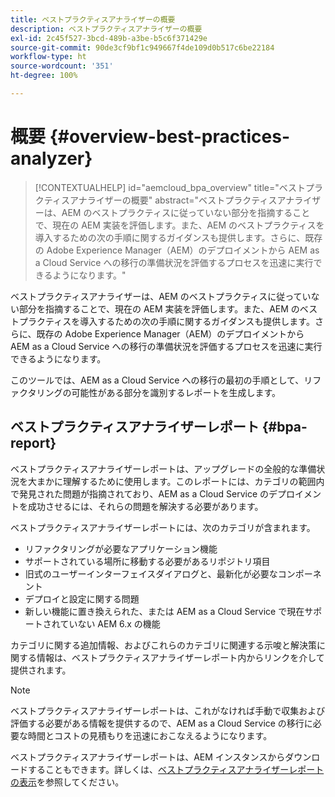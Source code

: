 ```yaml
---
title: ベストプラクティスアナライザーの概要
description: ベストプラクティスアナライザーの概要
exl-id: 2c45f527-3bcd-489b-a3be-b5c6f371429e
source-git-commit: 90de3cf9bf1c949667f4de109d0b517c6be22184
workflow-type: ht
source-wordcount: '351'
ht-degree: 100%

---
```


# 概要 {#overview-best-practices-analyzer}

>[!CONTEXTUALHELP]
>id="aemcloud_bpa_overview"
>title="ベストプラクティスアナライザーの概要"
>abstract="ベストプラクティスアナライザーは、AEM のベストプラクティスに従っていない部分を指摘することで、現在の AEM 実装を評価します。また、AEM のベストプラクティスを導入するための次の手順に関するガイダンスも提供します。さらに、既存の Adobe Experience Manager（AEM）のデプロイメントから AEM as a Cloud Service への移行の準備状況を評価するプロセスを迅速に実行できるようになります。"

ベストプラクティスアナライザーは、AEM のベストプラクティスに従っていない部分を指摘することで、現在の AEM 実装を評価します。また、AEM のベストプラクティスを導入するための次の手順に関するガイダンスも提供します。さらに、既存の Adobe Experience Manager（AEM）のデプロイメントから AEM as a Cloud Service への移行の準備状況を評価するプロセスを迅速に実行できるようになります。

このツールでは、AEM as a Cloud Service への移行の最初の手順として、リファクタリングの可能性がある部分を識別するレポートを生成します。

## ベストプラクティスアナライザーレポート {#bpa-report}

ベストプラクティスアナライザーレポートは、アップグレードの全般的な準備状況を大まかに理解するために使用します。このレポートには、カテゴリの範囲内で発見された問題が指摘されており、AEM as a Cloud Service のデプロイメントを成功させるには、それらの問題を解決する必要があります。

ベストプラクティスアナライザーレポートには、次のカテゴリが含まれます。

* リファクタリングが必要なアプリケーション機能
* サポートされている場所に移動する必要があるリポジトリ項目
* 旧式のユーザーインターフェイスダイアログと、最新化が必要なコンポーネント
* デプロイと設定に関する問題
* 新しい機能に置き換えられた、または AEM as a Cloud Service で現在サポートされていない AEM 6.x の機能

カテゴリに関する追加情報、およびこれらのカテゴリに関連する示唆と解決策に関する情報は、ベストプラクティスアナライザーレポート内からリンクを介して提供されます。

>[!NOTE]
>ベストプラクティスアナライザーレポートは、これがなければ手動で収集および評価する必要がある情報を提供するので、AEM as a Cloud Service の移行に必要な時間とコストの見積もりを迅速におこなえるようになります。

ベストプラクティスアナライザーレポートは、AEM インスタンスからダウンロードすることもできます。詳しくは、[ベストプラクティスアナライザーレポートの表示](/help/move-to-cloud-service/best-practices-analyzer/using-best-practices-analyzer.md#viewing-report)を参照してください。
